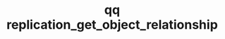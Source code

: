 ---
category: replication
command: replication_get_object_relationship
keywords: qq, qq_cli, replication_get_object_relationship
optional_options:
- alternate: []
  help: Unique identifier of the object replication relationship
  name: --id
  required: true
permalink: /qq-cli-command-guide/replication/replication_get_object_relationship.html
positional_options: []
sidebar: qq_cli_command_reference_sidebar
summary: This section explains how to use the <code>qq replication_get_object_relationship</code>
  command.
synopsis: Get the configuration of the specified object replication relationship.
title: qq replication_get_object_relationship
usage: qq replication_get_object_relationship [-h] --id ID

---